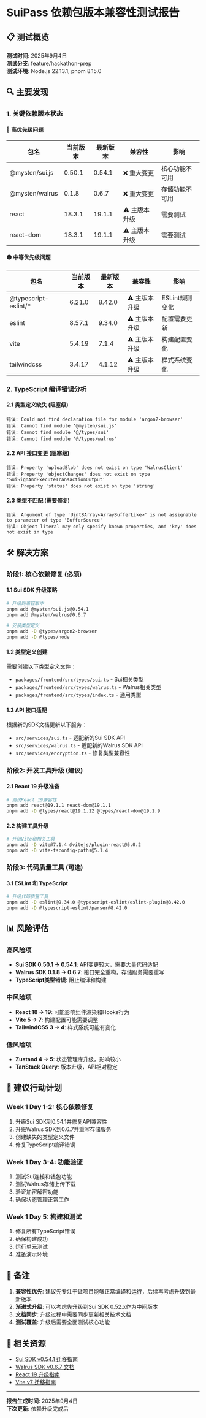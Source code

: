 # SuiPass 依赖包版本兼容性测试报告

## 📋 测试概览

**测试时间**: 2025年9月4日  
**测试分支**: feature/hackathon-prep  
**测试环境**: Node.js 22.13.1, pnpm 8.15.0

## 🔍 主要发现

### 1. 关键依赖版本状态

#### 🔴 高优先级问题
| 包名 | 当前版本 | 最新版本 | 兼容性 | 影响 |
|------|----------|----------|--------|------|
| @mysten/sui.js | 0.50.1 | 0.54.1 | ❌ 重大变更 | 核心功能不可用 |
| @mysten/walrus | 0.1.8 | 0.6.7 | ❌ 重大变更 | 存储功能不可用 |
| react | 18.3.1 | 19.1.1 | ⚠️ 主版本升级 | 需要测试 |
| react-dom | 18.3.1 | 19.1.1 | ⚠️ 主版本升级 | 需要测试 |

#### 🟡 中等优先级问题
| 包名 | 当前版本 | 最新版本 | 兼容性 | 影响 |
|------|----------|----------|--------|------|
| @typescript-eslint/* | 6.21.0 | 8.42.0 | ⚠️ 主版本升级 | ESLint规则变化 |
| eslint | 8.57.1 | 9.34.0 | ⚠️ 主版本升级 | 配置需要更新 |
| vite | 5.4.19 | 7.1.4 | ⚠️ 主版本升级 | 构建配置变化 |
| tailwindcss | 3.4.17 | 4.1.12 | ⚠️ 主版本升级 | 样式系统变化 |

### 2. TypeScript 编译错误分析

#### 2.1 类型定义缺失 (阻塞级)
```
错误: Could not find declaration file for module 'argon2-browser'
错误: Cannot find module '@mysten/sui.js'
错误: Cannot find module '@/types/sui'
错误: Cannot find module '@/types/walrus'
```

#### 2.2 API 接口变更 (阻塞级)
```
错误: Property 'uploadBlob' does not exist on type 'WalrusClient'
错误: Property 'objectChanges' does not exist on type 'SuiSignAndExecuteTransactionOutput'
错误: Property 'status' does not exist on type 'string'
```

#### 2.3 类型不匹配 (需要修复)
```
错误: Argument of type 'Uint8Array<ArrayBufferLike>' is not assignable to parameter of type 'BufferSource'
错误: Object literal may only specify known properties, and 'key' does not exist in type
```

## 🛠️ 解决方案

### 阶段1: 核心依赖修复 (必须)

#### 1.1 Sui SDK 升级策略
```bash
# 升级到兼容版本
pnpm add @mysten/sui.js@0.54.1
pnpm add @mysten/walrus@0.6.7

# 安装类型定义
pnpm add -D @types/argon2-browser
pnpm add -D @types/node
```

#### 1.2 类型定义创建
需要创建以下类型定义文件：
- `packages/frontend/src/types/sui.ts` - Sui相关类型
- `packages/frontend/src/types/walrus.ts` - Walrus相关类型
- `packages/frontend/src/types/index.ts` - 通用类型

#### 1.3 API 接口适配
根据新的SDK文档更新以下服务：
- `src/services/sui.ts` - 适配新的Sui SDK API
- `src/services/walrus.ts` - 适配新的Walrus SDK API
- `src/services/encryption.ts` - 修复类型兼容性

### 阶段2: 开发工具升级 (建议)

#### 2.1 React 19 升级准备
```bash
# 测试React 19兼容性
pnpm add react@19.1.1 react-dom@19.1.1
pnpm add -D @types/react@19.1.12 @types/react-dom@19.1.9
```

#### 2.2 构建工具升级
```bash
# 升级Vite和相关工具
pnpm add -D vite@7.1.4 @vitejs/plugin-react@5.0.2
pnpm add -D vite-tsconfig-paths@5.1.4
```

### 阶段3: 代码质量工具 (可选)

#### 3.1 ESLint 和 TypeScript
```bash
# 升级代码质量工具
pnpm add -D eslint@9.34.0 @typescript-eslint/eslint-plugin@8.42.0
pnpm add -D @typescript-eslint/parser@8.42.0
```

## 📊 风险评估

### 高风险项
- **Sui SDK 0.50.1 → 0.54.1**: API变更较大，需要大量代码适配
- **Walrus SDK 0.1.8 → 0.6.7**: 接口完全重构，存储服务需要重写
- **TypeScript类型错误**: 阻止编译和构建

### 中风险项
- **React 18 → 19**: 可能影响组件渲染和Hooks行为
- **Vite 5 → 7**: 构建配置可能需要调整
- **TailwindCSS 3 → 4**: 样式系统可能有变化

### 低风险项
- **Zustand 4 → 5**: 状态管理库升级，影响较小
- **TanStack Query**: 版本升级，API相对稳定

## 🎯 建议行动计划

### Week 1 Day 1-2: 核心依赖修复
1. 升级Sui SDK到0.54.1并修复API兼容性
2. 升级Walrus SDK到0.6.7并重写存储服务
3. 创建缺失的类型定义文件
4. 修复TypeScript编译错误

### Week 1 Day 3-4: 功能验证
1. 测试Sui连接和钱包功能
2. 测试Walrus存储上传下载
3. 验证加密解密功能
4. 确保状态管理正常工作

### Week 1 Day 5: 构建和测试
1. 修复所有TypeScript错误
2. 确保构建成功
3. 运行单元测试
4. 准备演示环境

## 📝 备注

1. **兼容性优先**: 建议先专注于让项目能够正常编译和运行，后续再考虑升级到最新版本
2. **渐进式升级**: 可以考虑先升级到Sui SDK 0.52.x作为中间版本
3. **文档同步**: 升级过程中需要同步更新相关技术文档
4. **测试覆盖**: 升级后需要全面测试核心功能

## 🔗 相关资源

- [Sui SDK v0.54.1 迁移指南](https://docs.sui.io/migrations)
- [Walrus SDK v0.6.7 文档](https://docs.walrus.com/)
- [React 19 升级指南](https://react.dev/blog/2024/12/19/react-19)
- [Vite v7 迁移指南](https://vitejs.dev/guide/migration.html)

---

**报告生成时间**: 2025年9月4日  
**下次更新**: 依赖升级完成后